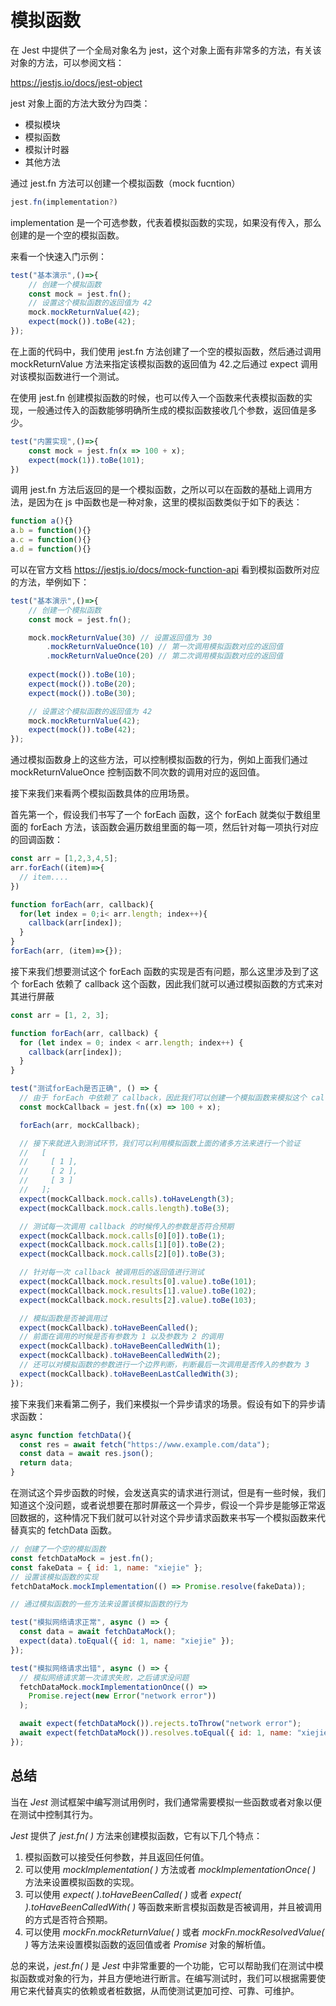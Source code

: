 # 模拟函数

在 Jest 中提供了一个全局对象名为 jest，这个对象上面有非常多的方法，有关该对象的方法，可以参阅文档：

https://jestjs.io/docs/jest-object

jest 对象上面的方法大致分为四类：

- 模拟模块
- 模拟函数
- 模拟计时器
- 其他方法



通过 jest.fn 方法可以创建一个模拟函数（mock fucntion）

```js
jest.fn(implementation?)
```

implementation 是一个可选参数，代表着模拟函数的实现，如果没有传入，那么创建的是一个空的模拟函数。



来看一个快速入门示例：

```js
test("基本演示",()=>{
    // 创建一个模拟函数
    const mock = jest.fn();
    // 设置这个模拟函数的返回值为 42
    mock.mockReturnValue(42);
    expect(mock()).toBe(42);
});
```

在上面的代码中，我们使用 jest.fn 方法创建了一个空的模拟函数，然后通过调用 mockReturnValue 方法来指定该模拟函数的返回值为 42.之后通过 expect 调用对该模拟函数进行一个测试。



在使用 jest.fn 创建模拟函数的时候，也可以传入一个函数来代表模拟函数的实现，一般通过传入的函数能够明确所生成的模拟函数接收几个参数，返回值是多少。

```js
test("内置实现",()=>{
    const mock = jest.fn(x => 100 + x);
    expect(mock(1)).toBe(101);
})
```



调用 jest.fn 方法后返回的是一个模拟函数，之所以可以在函数的基础上调用方法，是因为在 js 中函数也是一种对象，这里的模拟函数类似于如下的表达：

```js
function a(){}
a.b = function(){}
a.c = function(){}
a.d = function(){}
```



可以在官方文档 https://jestjs.io/docs/mock-function-api 看到模拟函数所对应的方法，举例如下：

```js
test("基本演示",()=>{
    // 创建一个模拟函数
    const mock = jest.fn();

    mock.mockReturnValue(30) // 设置返回值为 30
        .mockReturnValueOnce(10) // 第一次调用模拟函数对应的返回值
        .mockReturnValueOnce(20) // 第二次调用模拟函数对应的返回值
    
    expect(mock()).toBe(10);
    expect(mock()).toBe(20);
    expect(mock()).toBe(30);

    // 设置这个模拟函数的返回值为 42
    mock.mockReturnValue(42);
    expect(mock()).toBe(42);
});
```

通过模拟函数身上的这些方法，可以控制模拟函数的行为，例如上面我们通过 mockReturnValueOnce 控制函数不同次数的调用对应的返回值。



接下来我们来看两个模拟函数具体的应用场景。

首先第一个，假设我们书写了一个 forEach 函数，这个 forEach 就类似于数组里面的 forEach 方法，该函数会遍历数组里面的每一项，然后针对每一项执行对应的回调函数：

```js
const arr = [1,2,3,4,5];
arr.forEach((item)=>{
  // item....
})

function forEach(arr, callback){
  for(let index = 0;i< arr.length; index++){
    callback(arr[index]);
  }
}
forEach(arr, (item)=>{});
```

接下来我们想要测试这个 forEach 函数的实现是否有问题，那么这里涉及到了这个 forEach 依赖了 callback 这个函数，因此我们就可以通过模拟函数的方式来对其进行屏蔽

```js
const arr = [1, 2, 3];

function forEach(arr, callback) {
  for (let index = 0; index < arr.length; index++) {
    callback(arr[index]);
  }
}

test("测试forEach是否正确", () => {
  // 由于 forEach 中依赖了 callback，因此我们可以创建一个模拟函数来模拟这个 callback
  const mockCallback = jest.fn((x) => 100 + x);

  forEach(arr, mockCallback);

  // 接下来就进入到测试环节，我们可以利用模拟函数上面的诸多方法来进行一个验证
  //   [
  //     [ 1 ],
  //     [ 2 ],
  //     [ 3 ]
  //   ];
  expect(mockCallback.mock.calls).toHaveLength(3);
  expect(mockCallback.mock.calls.length).toBe(3);

  // 测试每一次调用 callback 的时候传入的参数是否符合预期
  expect(mockCallback.mock.calls[0][0]).toBe(1);
  expect(mockCallback.mock.calls[1][0]).toBe(2);
  expect(mockCallback.mock.calls[2][0]).toBe(3);

  // 针对每一次 callback 被调用后的返回值进行测试
  expect(mockCallback.mock.results[0].value).toBe(101);
  expect(mockCallback.mock.results[1].value).toBe(102);
  expect(mockCallback.mock.results[2].value).toBe(103);

  // 模拟函数是否被调用过
  expect(mockCallback).toHaveBeenCalled();
  // 前面在调用的时候是否有参数为 1 以及参数为 2 的调用
  expect(mockCallback).toHaveBeenCalledWith(1);
  expect(mockCallback).toHaveBeenCalledWith(2);
  // 还可以对模拟函数的参数进行一个边界判断，判断最后一次调用是否传入的参数为 3
  expect(mockCallback).toHaveBeenLastCalledWith(3);
});
```



接下来我们来看第二例子，我们来模拟一个异步请求的场景。假设有如下的异步请求函数：

```js
async function fetchData(){
  const res = await fetch("https://www.example.com/data");
  const data = await res.json();
  return data;
}
```

在测试这个异步函数的时候，会发送真实的请求进行测试，但是有一些时候，我们知道这个没问题，或者说想要在那时屏蔽这一个异步，假设一个异步是能够正常返回数据的，这种情况下我们就可以针对这个异步请求函数来书写一个模拟函数来代替真实的 fetchData 函数。

```js
// 创建了一个空的模拟函数
const fetchDataMock = jest.fn();
const fakeData = { id: 1, name: "xiejie" };
// 设置该模拟函数的实现
fetchDataMock.mockImplementation(() => Promise.resolve(fakeData));

// 通过模拟函数的一些方法来设置该模拟函数的行为

test("模拟网络请求正常", async () => {
  const data = await fetchDataMock();
  expect(data).toEqual({ id: 1, name: "xiejie" });
});

test("模拟网络请求出错", async () => {
  // 模拟网络请求第一次请求失败，之后请求没问题
  fetchDataMock.mockImplementationOnce(() =>
    Promise.reject(new Error("network error"))
  );

  await expect(fetchDataMock()).rejects.toThrow("network error");
  await expect(fetchDataMock()).resolves.toEqual({ id: 1, name: "xiejie" });
});
```



## 总结

当在 *Jest* 测试框架中编写测试用例时，我们通常需要模拟一些函数或者对象以便在测试中控制其行为。

*Jest* 提供了 *jest.fn( )* 方法来创建模拟函数，它有以下几个特点：

1. 模拟函数可以接受任何参数，并且返回任何值。
2. 可以使用 *mockImplementation( )* 方法或者 *mockImplementationOnce( )* 方法来设置模拟函数的实现。
3. 可以使用 *expect( ).toHaveBeenCalled( )* 或者 *expect( ).toHaveBeenCalledWith( )* 等函数来断言模拟函数是否被调用，并且被调用的方式是否符合预期。
4. 可以使用 *mockFn.mockReturnValue( )* 或者 *mockFn.mockResolvedValue( )* 等方法来设置模拟函数的返回值或者 *Promise* 对象的解析值。

总的来说，*jest.fn( )* 是 *Jest* 中非常重要的一个功能，它可以帮助我们在测试中模拟函数或对象的行为，并且方便地进行断言。在编写测试时，我们可以根据需要使用它来代替真实的依赖或者桩数据，从而使测试更加可控、可靠、可维护。



